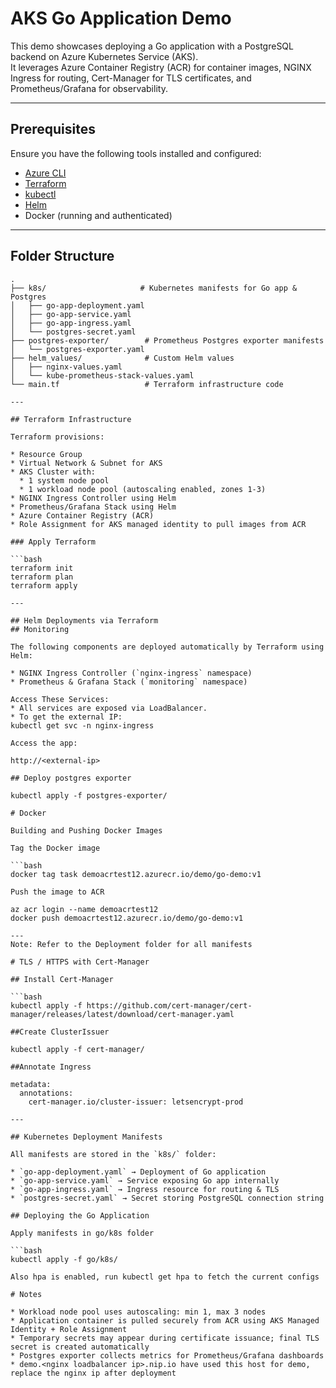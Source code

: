 # AKS Go Application Demo

This demo showcases deploying a Go application with a PostgreSQL backend on Azure Kubernetes Service (AKS).  
It leverages Azure Container Registry (ACR) for container images, NGINX Ingress for routing, Cert-Manager for TLS certificates, and Prometheus/Grafana for observability.  

---

##  Prerequisites

Ensure you have the following tools installed and configured:

- [Azure CLI](https://docs.microsoft.com/en-us/cli/azure/install-azure-cli)  
- [Terraform](https://www.terraform.io/downloads)  
- [kubectl](https://kubernetes.io/docs/tasks/tools/)  
- [Helm](https://helm.sh/docs/intro/install/)  
- Docker (running and authenticated)  

---

## Folder Structure

```text
.
├── k8s/                     # Kubernetes manifests for Go app & Postgres
│   ├── go-app-deployment.yaml
│   ├── go-app-service.yaml
│   ├── go-app-ingress.yaml
│   └── postgres-secret.yaml
├── postgres-exporter/        # Prometheus Postgres exporter manifests
│   └── postgres-exporter.yaml
├── helm_values/              # Custom Helm values
│   ├── nginx-values.yaml
│   └── kube-prometheus-stack-values.yaml
└── main.tf                   # Terraform infrastructure code

---

## Terraform Infrastructure

Terraform provisions:

* Resource Group 
* Virtual Network & Subnet for AKS  
* AKS Cluster with:
  * 1 system node pool
  * 1 workload node pool (autoscaling enabled, zones 1-3)  
* NGINX Ingress Controller using Helm  
* Prometheus/Grafana Stack using Helm  
* Azure Container Registry (ACR)  
* Role Assignment for AKS managed identity to pull images from ACR  

### Apply Terraform

```bash
terraform init
terraform plan
terraform apply

---

## Helm Deployments via Terraform
## Monitoring

The following components are deployed automatically by Terraform using Helm:

* NGINX Ingress Controller (`nginx-ingress` namespace)  
* Prometheus & Grafana Stack (`monitoring` namespace)

Access These Services:  
* All services are exposed via LoadBalancer.  
* To get the external IP:
kubectl get svc -n nginx-ingress

Access the app: 

http://<external-ip>

## Deploy postgres exporter

kubectl apply -f postgres-exporter/

# Docker

Building and Pushing Docker Images  

Tag the Docker image

```bash
docker tag task demoacrtest12.azurecr.io/demo/go-demo:v1

Push the image to ACR

az acr login --name demoacrtest12
docker push demoacrtest12.azurecr.io/demo/go-demo:v1

---
Note: Refer to the Deployment folder for all manifests

# TLS / HTTPS with Cert-Manager

## Install Cert-Manager

```bash
kubectl apply -f https://github.com/cert-manager/cert-manager/releases/latest/download/cert-manager.yaml

##Create ClusterIssuer

kubectl apply -f cert-manager/

##Annotate Ingress

metadata:
  annotations:
    cert-manager.io/cluster-issuer: letsencrypt-prod

---

## Kubernetes Deployment Manifests

All manifests are stored in the `k8s/` folder:

* `go-app-deployment.yaml` → Deployment of Go application  
* `go-app-service.yaml` → Service exposing Go app internally  
* `go-app-ingress.yaml` → Ingress resource for routing & TLS  
* `postgres-secret.yaml` → Secret storing PostgreSQL connection string 

## Deploying the Go Application

Apply manifests in go/k8s folder

```bash
kubectl apply -f go/k8s/

Also hpa is enabled, run kubectl get hpa to fetch the current configs

# Notes

* Workload node pool uses autoscaling: min 1, max 3 nodes  
* Application container is pulled securely from ACR using AKS Managed Identity + Role Assignment  
* Temporary secrets may appear during certificate issuance; final TLS secret is created automatically  
* Postgres exporter collects metrics for Prometheus/Grafana dashboards
* demo.<nginx loadbalancer ip>.nip.io have used this host for demo, replace the nginx ip after deployment



